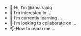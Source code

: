- 👋 Hi, I’m @amalrajdq
- 👀 I’m interested in ...
- 🌱 I’m currently learning ...
- 💞️ I’m looking to collaborate on ...
- 📫 How to reach me ...

<!---
amalrajdq/amalrajdq is a ✨ special ✨ repository because its `README.md` (this file) appears on your GitHub profile.
You can click the Preview link to take a look at your changes.
--->
